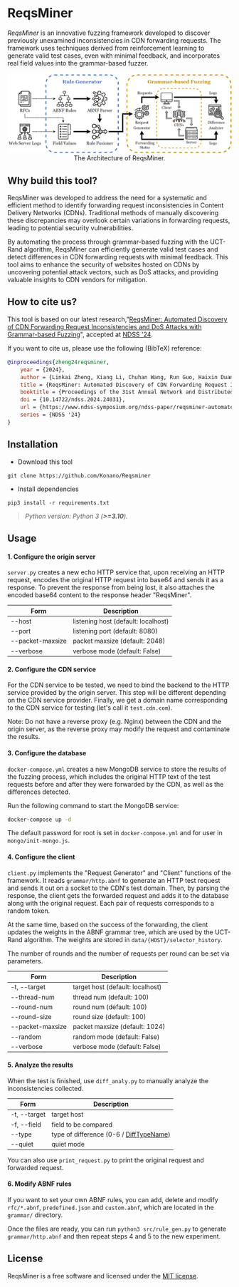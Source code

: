 # ReqsMiner

*ReqsMiner* is an innovative fuzzing framework developed to discover previously unexamined inconsistencies in CDN forwarding requests.
The framework uses techniques derived from reinforcement learning to generate valid test cases, even with minimal feedback, and incorporates real field values into the grammar-based fuzzer.

<p align="center">
<kbd>
<img src="img/architecture.png">
</kbd>
<br>The Architecture of ReqsMiner.
</p>

## Why build this tool?

ReqsMiner was developed to address the need for a systematic and efficient method to identify forwarding request inconsistencies in Content Delivery Networks (CDNs). Traditional methods of manually discovering these discrepancies may overlook certain variations in forwarding requests, leading to potential security vulnerabilities. 

By automating the process through grammar-based fuzzing with the UCT-Rand algorithm, ReqsMiner can efficiently generate valid test cases and detect differences in CDN forwarding requests with minimal feedback. This tool aims to enhance the security of websites hosted on CDNs by uncovering potential attack vectors, such as DoS attacks, and providing valuable insights to CDN vendors for mitigation.

## How to cite us?

This tool is based on our latest research,"[ReqsMiner: Automated Discovery of CDN Forwarding Request Inconsistencies and DoS Attacks with Grammar-based Fuzzing](https://doi.org/10.14722/ndss.2024.24031)", accepted at [NDSS '24](https://www.ndss-symposium.org/ndss-paper/reqsminer-automated-discovery-of-cdn-forwarding-request-inconsistencies-and-dos-attacks-with-grammar-based-fuzzing/).

If you want to cite us, please use the following (BibTeX) reference:

```bibtex
@inproceedings{zheng24reqsminer,
    year = {2024},
    author = {Linkai Zheng, Xiang Li, Chuhan Wang, Run Guo, Haixin Duan, Jianjun Chen, Chao Zhang, and Kaiwen Shen},
    title = {ReqsMiner: Automated Discovery of CDN Forwarding Request Inconsistencies and DoS Attacks with Grammar-based Fuzzing},
    booktitle = {Proceedings of the 31st Annual Network and Distributed System Security Symposium},
    doi = {10.14722/ndss.2024.24031},
    url = {https://www.ndss-symposium.org/ndss-paper/reqsminer-automated-discovery-of-cdn-forwarding-request-inconsistencies-and-dos-attacks-with-grammar-based-fuzzing/},
    series = {NDSS '24}
}
```

## Installation

- Download this tool
```
git clone https://github.com/Konano/Reqsminer
```

- Install dependencies
```
pip3 install -r requirements.txt
```

> *Python version: Python 3 (**>=3.10**).*

## Usage

#### 1. Configure the origin server 

`server.py` creates a new echo HTTP service that, upon receiving an HTTP request, encodes the original HTTP request into base64 and sends it as a response. To prevent the response from being lost, it also attaches the encoded base64 content to the response header "ReqsMiner". 

| Form        | Description                          |
| ----------- | ------------------------------------ |
| --host      | listening host (default: localhost)  |
| --port      | listening port (default: 8080)       |
| --packet-maxsize | packet maxsize (default: 2048)  |
| --verbose   | verbose mode (default: False)        |

#### 2. Configure the CDN service

For the CDN service to be tested, we need to bind the backend to the HTTP service provided by the origin server.
This step will be different depending on the CDN service provider.
Finally, we get a domain name corresponding to the CDN service for testing (let's call it `test.cdn.com`).

Note: Do not have a reverse proxy (e.g. Nginx) between the CDN and the origin server, as the reverse proxy may modify the request and contaminate the results.

#### 3. Configure the database

`docker-compose.yml` creates a new MongoDB service to store the results of the fuzzing process, which includes the original HTTP text of the test requests before and after they were forwarded by the CDN, as well as the differences detected.

Run the following command to start the MongoDB service:

```sh
docker-compose up -d
```

The default password for root is set in `docker-compose.yml` and for user in `mongo/init-mongo.js`.

#### 4. Configure the client

`client.py` implements the "Request Generator" and "Client" functions of the framework.
It reads `grammar/http.abnf` to generate an HTTP test request and sends it out on a socket to the CDN's test domain.
Then, by parsing the response, the client gets the forwarded request and adds it to the database along with the original request.
Each pair of requests corresponds to a random token.

At the same time, based on the success of the forwarding, the client updates the weights in the ABNF grammar tree, which are used by the UCT-Rand algorithm.
The weights are stored in `data/{HOST}/selector_history`.

The number of rounds and the number of requests per round can be set via parameters.

| Form          | Description                         |
| ------------- | ----------------------------------- |
| -t, --target  | target host (default: localhost)    |
| --thread-num  | thread num (default: 100)           |
| --round-num   | round num (default: 100)            |
| --round-size  | round size (default: 100)           |
| --packet-maxsize | packet maxsize (default: 1024)   |
| --random      | random mode (default: False)        |
| --verbose     | verbose mode (default: False)       |

#### 5. Analyze the results

When the test is finished, use `diff_analy.py` to manually analyze the inconsistencies collected.

| Form         | Description                              |
| ------------ | ---------------------------------------- |
| -t, --target | target host                              |
| -f, --field  | field to be compared                     |
| --type       | type of difference (0-6 / [DiffTypeName](https://github.com/Konano/ReqsMiner/blob/4cdf21d0682b2fa1eba957b3d6811198d6d76a24/src/utils/diff.py#L15))  |
| --quiet      | quiet mode                               |

You can also use `print_request.py` to print the original request and forwarded request.

#### 6. Modify ABNF rules

If you want to set your own ABNF rules, you can add, delete and modify `rfc/*.abnf`, `predefined.json` and `custom.abnf`, which are located in the `grammar/` directory.

Once the files are ready, you can run `python3 src/rule_gen.py` to generate `grammar/http.abnf` and then repeat steps 4 and 5 to the new experiment.

## License

ReqsMiner is a free software and licensed under the [MIT license](/LICENSE).
